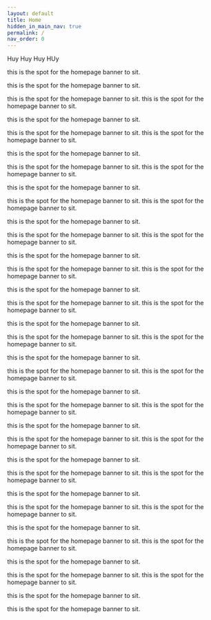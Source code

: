 ```yaml
---
layout: default
title: Home
hidden_in_main_nav: true
permalink: /
nav_order: 0
---
```


Huy Huy Huy HUy

this is the spot for the homepage banner to sit.

this is the spot for the homepage banner to sit.

this is the spot for the homepage banner to sit.
this is the spot for the homepage banner to sit.

this is the spot for the homepage banner to sit.

this is the spot for the homepage banner to sit.
this is the spot for the homepage banner to sit.

this is the spot for the homepage banner to sit.

this is the spot for the homepage banner to sit.
this is the spot for the homepage banner to sit.

this is the spot for the homepage banner to sit.

this is the spot for the homepage banner to sit.
this is the spot for the homepage banner to sit.

this is the spot for the homepage banner to sit.

this is the spot for the homepage banner to sit.
this is the spot for the homepage banner to sit.

this is the spot for the homepage banner to sit.

this is the spot for the homepage banner to sit.
this is the spot for the homepage banner to sit.

this is the spot for the homepage banner to sit.

this is the spot for the homepage banner to sit.
this is the spot for the homepage banner to sit.

this is the spot for the homepage banner to sit.

this is the spot for the homepage banner to sit.
this is the spot for the homepage banner to sit.

this is the spot for the homepage banner to sit.

this is the spot for the homepage banner to sit.
this is the spot for the homepage banner to sit.

this is the spot for the homepage banner to sit.

this is the spot for the homepage banner to sit.
this is the spot for the homepage banner to sit.

this is the spot for the homepage banner to sit.

this is the spot for the homepage banner to sit.
this is the spot for the homepage banner to sit.

this is the spot for the homepage banner to sit.

this is the spot for the homepage banner to sit.
this is the spot for the homepage banner to sit.

this is the spot for the homepage banner to sit.

this is the spot for the homepage banner to sit.
this is the spot for the homepage banner to sit.

this is the spot for the homepage banner to sit.

this is the spot for the homepage banner to sit.
this is the spot for the homepage banner to sit.

this is the spot for the homepage banner to sit.

this is the spot for the homepage banner to sit.
this is the spot for the homepage banner to sit.

this is the spot for the homepage banner to sit.

this is the spot for the homepage banner to sit.
